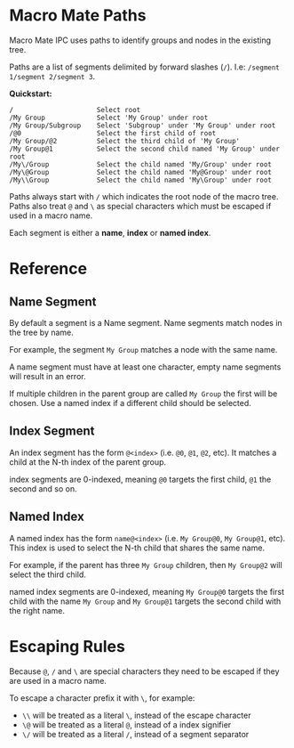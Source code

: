 # Macro Mate Paths

Macro Mate IPC uses paths to identify groups and nodes in the existing tree.

Paths are a list of segments delimited by forward slashes (`/`). I.e: `/segment 1/segment 2/segment 3`.

**Quickstart:**

```
/                     Select root 
/My Group             Select 'My Group' under root
/My Group/Subgroup    Select 'Subgroup' under 'My Group' under root
/@0                   Select the first child of root
/My Group/@2          Select the third child of 'My Group'
/My Group@1           Select the second child named 'My Group' under root
/My\/Group            Select the child named 'My/Group' under root
/My\@Group            Select the child named 'My@Group' under root
/My\\Group            Select the child named 'My\Group' under root
```

Paths always start with `/` which indicates the root node of the macro tree. Paths also treat `@` and `\` as special characters which must be escaped if used in a macro name.

Each segment is either a **name**, **index** or **named index**.

# Reference

## Name Segment

By default a segment is a Name segment. Name segments match nodes in the tree by name.

For example, the segment `My Group` matches a node with the same name. 

A name segment must have at least one character, empty name segments will result in an error.

If multiple children in the parent group are called `My Group` the first will be chosen. Use a
named index if a different child should be selected.

## Index Segment

An index segment has the form `@<index>` (i.e. `@0`, `@1`, `@2`, etc). It matches a child
at the N-th index of the parent group.

index segments are 0-indexed, meaning `@0` targets the first child, `@1` the second and so on.

## Named Index

A named index has the form `name@<index>` (i.e. `My Group@0`, `My Group@1`, etc). This index
is used to select the N-th child that shares the same name. 

For example, if the parent has three `My Group` children, then `My Group@2` will select the third
child.

named index segments are 0-indexed, meaning `My Group@0` targets the first child with the name `My Group` and `My Group@1` targets the second child with the right name.

# Escaping Rules

Because `@`, `/` and `\` are special characters they need to be escaped if they are used in a 
macro name.

To escape a character prefix it with `\`, for example:

- `\\` will be treated as a literal `\`, instead of the escape character
- `\@` will be treated as a literal `@`, instead of a index signifier
- `\/` will be treated as a literal `/`, instead of a segment separator
